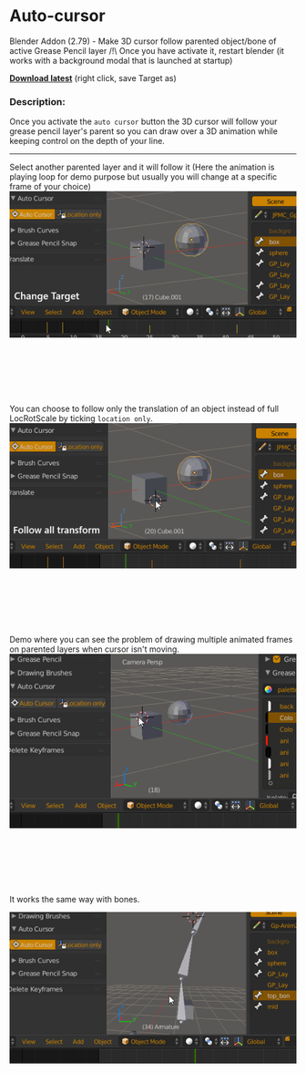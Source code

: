 # Auto-cursor
Blender Addon (2.79) - Make 3D cursor follow parented object/bone of active Grease Pencil layer
/!\ Once you have activate it, restart blender (it works with a background modal that is launched at startup)

**[Download latest](https://github.com/Pullusb/Auto-cursor/raw/master/auto_cursor.py)** (right click, save Target as) 

### Description:
Once you activate the `auto cursor` button the 3D cursor will follow your grease pencil layer's parent so you can draw over a 3D animation while keeping control on the depth of your line.

---

Select another parented layer and it will follow it (Here the animation is playing loop for demo purpose but usually you will change at a specific frame of your choice)
![change_target](https://github.com/Pullusb/images_repo/raw/master/AC_change_target.gif)

<br /><br /><br /><br /><br />

You can choose to follow only the translation of an object instead of full LocRotScale by ticking `location only`.
![follow_loc_option](https://github.com/Pullusb/images_repo/raw/master/AC_follow_loc_option.gif)

<br /><br /><br /><br /><br />

Demo where you can see the problem of drawing multiple animated frames on parented layers when cursor isn't moving.
![drawing_depth_example](https://github.com/Pullusb/images_repo/raw/master/AC_drawing_depth_example.gif)

<br /><br /><br /><br /><br />

It works the same way with bones.

![bones](https://github.com/Pullusb/images_repo/raw/master/AC_bones.gif)
